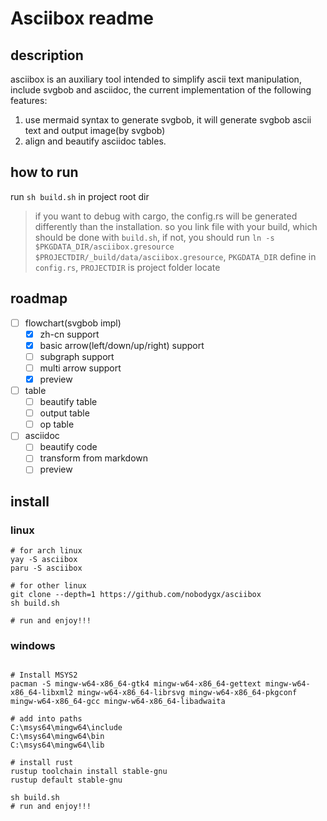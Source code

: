 # Asciibox readme

## description

asciibox is an auxiliary tool intended to simplify ascii text manipulation, include svgbob and asciidoc, the current implementation of the following features:

1. use mermaid syntax to generate svgbob, it will generate svgbob ascii text and output image(by svgbob)
2. align and beautify asciidoc tables.

## how to run

run `sh build.sh` in project root dir

> if you want to debug with cargo, the config.rs will be generated differently than the installation. so you link file with your build, which should be done with ``build.sh``, if not, you should run `ln -s $PKGDATA_DIR/asciibox.gresource $PROJECTDIR/_build/data/asciibox.gresource`, `PKGDATA_DIR` define in `config.rs`, `PROJECTDIR` is project folder locate

## roadmap

- [ ] flowchart(svgbob impl)
    - [x] zh-cn support
    - [x] basic arrow(left/down/up/right) support
    - [ ] subgraph support
    - [ ] multi arrow support
    - [x] preview
- [ ] table
    - [ ] beautify table
    - [ ] output table
    - [ ] op table
- [ ] asciidoc
    - [ ] beautify code
    - [ ] transform from markdown
    - [ ] preview

## install

### linux

```shell
# for arch linux
yay -S asciibox
paru -S asciibox

# for other linux
git clone --depth=1 https://github.com/nobodygx/asciibox
sh build.sh

# run and enjoy!!!
```

### windows

```shell

# Install MSYS2
pacman -S mingw-w64-x86_64-gtk4 mingw-w64-x86_64-gettext mingw-w64-x86_64-libxml2 mingw-w64-x86_64-librsvg mingw-w64-x86_64-pkgconf mingw-w64-x86_64-gcc mingw-w64-x86_64-libadwaita

# add into paths
C:\msys64\mingw64\include
C:\msys64\mingw64\bin
C:\msys64\mingw64\lib

# install rust
rustup toolchain install stable-gnu
rustup default stable-gnu

sh build.sh
# run and enjoy!!!
```
